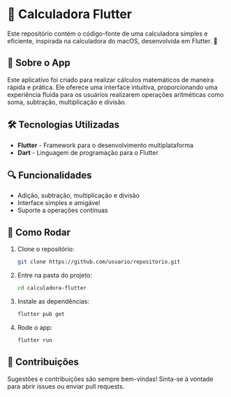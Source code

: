 
# 🌟 Calculadora Flutter

Este repositório contém o código-fonte de uma calculadora simples e eficiente, inspirada na calculadora do macOS, desenvolvida em Flutter. 🚀

## 📱 Sobre o App

Este aplicativo foi criado para realizar cálculos matemáticos de maneira rápida e prática. Ele oferece uma interface intuitiva, proporcionando uma experiência fluida para os usuários realizarem operações aritméticas como soma, subtração, multiplicação e divisão.

## 🛠️ Tecnologias Utilizadas

- **Flutter** - Framework para o desenvolvimento multiplataforma
- **Dart** - Linguagem de programação para o Flutter

## 🔍 Funcionalidades

- Adição, subtração, multiplicação e divisão
- Interface simples e amigável
- Suporte a operações contínuas

## 🚀 Como Rodar

1. Clone o repositório:  
   ```bash
   git clone https://github.com/usuario/repositorio.git
   ```
2. Entre na pasta do projeto:
   ```bash
   cd calculadora-flutter
   ```
3. Instale as dependências:
   ```bash
   flutter pub get
   ```
4. Rode o app:
   ```bash
   flutter run
   ```

## 📝 Contribuições

Sugestões e contribuições são sempre bem-vindas! Sinta-se à vontade para abrir issues ou enviar pull requests.
